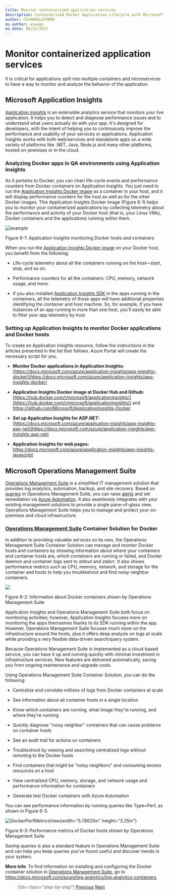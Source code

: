 ```yaml
---
title: Monitor containerized application services
description: Containerized Docker Application Lifecycle with Microsoft Platform and Tools
author: CESARDELATORRE
ms.author: wiwagn
ms.date: 09/22/2017
---
```

# Monitor containerized application services

It is critical for applications split into multiple containers and microservices to have a way to monitor and analyze the behavior of the application.

## Microsoft Application Insights

[Application Insights](https://docs.microsoft.com/azure/application-insights/app-insights-overview) is an extensible analytics service that monitors your live application. It helps you to detect and diagnose performance issues and to understand what users actually do with your app. It's designed for developers, with the intent of helping you to continuously improve the performance and usability of your services or applications. Application Insights works with both web/services and standalone apps on a wide variety of platforms like .NET, Java, Node.js and many other platforms, hosted on-premises or in the cloud.

### Analyzing Docker apps in QA environments using Application Insights

As it pertains to Docker, you can chart life-cycle events and performance counters from Docker containers on Application Insights. You just need to run the [Application Insights Docker image](https://hub.docker.com/r/microsoft/applicationinsights/) as a container in your host, and it will display performance counters for the host as well as for the other Docker images. This Application Insights Docker image (Figure 6-1) helps you to monitor your containerized applications by collecting telemetry about the performance and activity of your Docker host (that is, your Linux VMs), Docker containers and the applications running within them.

![example](./media/image1.png)

Figure 6-1: Application Insights monitoring Docker hosts and containers

When you run the [Application Insights Docker image](https://hub.docker.com/r/microsoft/applicationinsights/) on your Docker host, you benefit from the following:

- Life-cycle telemetry about all the containers running on the host—start, stop, and so on.

- Performance counters for all the containers: CPU, memory, network usage, and more.

- If you also installed [Application Insights SDK](https://docs.microsoft.com/azure/application-insights/app-insights-asp-net) in the apps running in the containers, all the telemetry of those apps will have additional properties identifying the container and host machine. So, for example, if you have instances of an app running in more than one host, you'll easily be able to filter your app telemetry by host.

### Setting up Application Insights to monitor Docker applications and Docker hosts

To create an Application Insights resource, follow the instructions in the articles presented in the list that follows. Azure Portal will create the necessary script for you.

- **Monitor Docker applications in Application Insights:**  [https://docs.microsoft.com/azure/application-insights/app-insights-docker](https://docs.microsoft.com/azure/application-insights/app-insights-docker)

- **Application Insights Docker image at Docker Hub and Github:**  
  [https://hub.docker.com/r/microsoft/applicationinsights/](https://hub.docker.com/r/microsoft/applicationinsights/) and <https://github.com/Microsoft/ApplicationInsights-Docker>

- **Set up Application Insights for ASP.NET:**  
  [https://docs.microsoft.com/azure/application-insights/app-insights-asp-net](https://docs.microsoft.com/azure/application-insights/app-insights-asp-net)

- **Application Insights for web pages:**  
  <https://docs.microsoft.com/azure/application-insights/app-insights-javascript>

## Microsoft Operations Management Suite

[Operations Management Suite](http://microsoft.com/oms) is a simplified IT management solution that provides log analytics, automation, backup, and site recovery. Based on [queries](https://blogs.technet.microsoft.com/msoms/2016/01/21/easy-microsoft-operations-management-suite-search-queries/) in Operations Management Suite, you can raise [alerts](https://docs.microsoft.com/azure/operations-management-suite/operations-management-suite-monitoring-alerts) and set remediation via [Azure Automation](https://docs.microsoft.com/azure/automation/). It also seamlessly integrates with your existing management solutions to provide a single pane-of-glass view. Operations Management Suite helps you to manage and protect your on-premises and cloud infrastructure.

### [Operations Management Suite](http://microsoft.com/oms) Container Solution for Docker

In addition to providing valuable services on its own, the Operations Management Suite Container Solution can manage and monitor Docker hosts and containers by showing information about where your containers and container hosts are, which containers are running or failed, and Docker daemon and container logs sent to *stdout* and *stderr*. It also shows performance metrics such as CPU, memory, network, and storage for the container and hosts to help you troubleshoot and find noisy neighbor containers.

![](./media/image2.png)

Figure 6-2: Information about Docker containers shown by Operations Management Suite

Application Insights and Operations Management Suite both focus on monitoring activities; however, Application Insights focuses more on monitoring the apps themselves thanks to its SDK running within the app. However, Operations Management Suite focuses much more on the infrastructure around the hosts, plus it offers deep analysis on logs at scale while providing a very flexible data-driven search/query system.

Because Operations Management Suite is implemented as a cloud-based service, you can have it up and running quickly with minimal investment in infrastructure services. New features are delivered automatically, saving you from ongoing maintenance and upgrade costs.

Using Operations Management Suite Container Solution, you can do the following:

- Centralize and correlate millions of logs from Docker containers at scale

- See information about all container hosts in a single location

- Know which containers are running, what image they're running, and where they're running

- Quickly diagnose "noisy neighbor" containers that can cause problems on container hosts

- See an audit trail for actions on containers

- Troubleshoot by viewing and searching centralized logs without remoting to the Docker hosts

- Find containers that might be "noisy neighbors" and consuming excess resources on a host

- View centralized CPU, memory, storage, and network usage and performance information for containers

- Generate test Docker containers with Azure Automation

You can see performance information by running queries like Type=Perf, as shown in Figure 6-3.

![DockerPerfMetricsView](./media/image3.png){width="5.78625in" height="3.25in"}

Figure 6-3: Performance metrics of Docker hosts shown by Operations Management Suite

Saving queries is also a standard feature in Operations Management Suite and can help you keep queries you've found useful and discover trends in your system.

**More info** To find information on installing and configuring the Docker container solution in [Operations Management Suite](http://microsoft.com/oms), go to <https://docs.microsoft.com/azure/log-analytics/log-analytics-containers>.

> [!div  class="step-by-step"]
> [Previous](manage-production-docker-environments.md)
> [Next](../key-takeaways/index.md)
